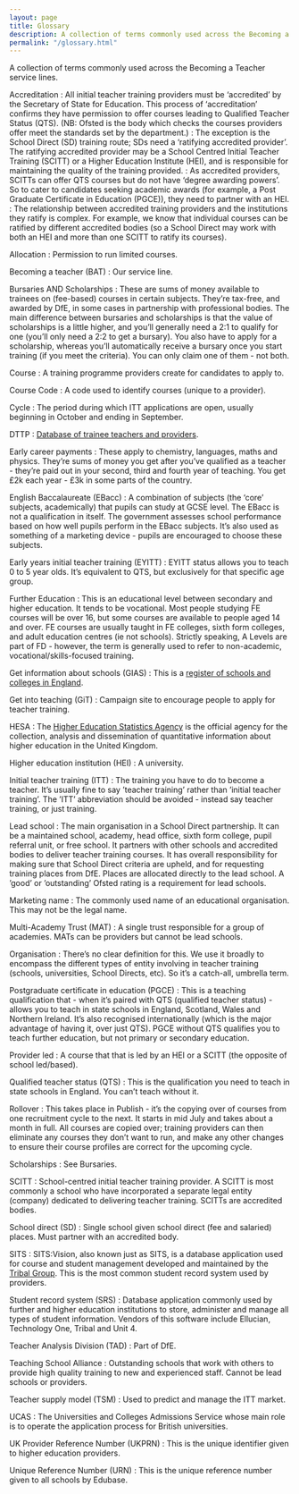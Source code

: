 ```yaml
---
layout: page
title: Glossary
description: A collection of terms commonly used across the Becoming a Teacher service lines.
permalink: "/glossary.html"
---
```


A collection of terms commonly used across the Becoming a Teacher service lines.

Accreditation
: All initial teacher training providers must be ‘accredited’ by the Secretary of State for Education. This process of ‘accreditation’ confirms they have permission to offer courses leading to Qualified Teacher Status (QTS). (NB: Ofsted is the body which checks the courses providers offer meet the standards set by the department.)
: The exception is the School Direct (SD) training route; SDs need a ‘ratifying accredited provider’. The ratifying accredited provider may be a School Centred Initial Teacher Training (SCITT) or a Higher Education Institute (HEI), and is responsible for maintaining the quality of the training provided.
: As accredited providers, SCITTs can offer QTS courses but do not have ‘degree awarding powers’. So to cater to candidates seeking academic awards (for example, a Post Graduate Certificate in Education (PGCE)), they need to partner with an HEI.
: The relationship between accredited training providers and the institutions they ratify is complex. For example, we know that individual courses can be ratified by different accredited bodies (so a School Direct may work with both an HEI and more than one SCITT to ratify its courses).

Allocation
: Permission to run limited courses.

Becoming a teacher (BAT)
: Our service line.

Bursaries AND Scholarships
: These are sums of money available to trainees on (fee-based) courses in certain subjects. They’re tax-free, and awarded by DfE, in some cases in partnership with professional bodies. The main difference between bursaries and scholarships is that the value of scholarships is a little higher, and you’ll generally need a 2:1 to qualify for one (you’ll only need a 2:2 to get a bursary). You also have to apply for a scholarship, whereas you’ll automatically receive a bursary once you start training (if you meet the criteria). You can only claim one of them - not both.

Course
: A training programme providers create for candidates to apply to.

Course Code
: A code used to identify courses (unique to a provider).

Cycle
: The period during which ITT applications are open, usually beginning in October and ending in September.

DTTP
: [Database of trainee teachers and providers](https://www.gov.uk/guidance/database-of-trainee-teachers-and-providers-dttp).

Early career payments
: These apply to chemistry, languages, maths and physics. They’re sums of money you get after you’ve qualified as a teacher - they’re paid out in your second, third and fourth year of teaching. You get £2k each year - £3k in some parts of the country.

English Baccalaureate (EBacc)
: A combination of subjects (the ‘core’ subjects, academically) that pupils can study at GCSE level. The EBacc is not a qualification in itself. The government assesses school performance based on how well pupils perform in the EBacc subjects. It’s also used as something of a marketing device - pupils are encouraged to choose these subjects.

Early years initial teacher training (EYITT)
: EYITT status allows you to teach 0 to 5 year olds. It’s equivalent to QTS, but exclusively for that specific age group.

Further Education
: This is an educational level between secondary and higher education. It tends to be vocational. Most people studying FE courses will be over 16, but some courses are available to people aged 14 and over. FE courses are usually taught in FE colleges, sixth form colleges, and adult education centres (ie not schools). Strictly speaking, A Levels are part of FD - however, the term is generally used to refer to non-academic, vocational/skills-focused training.

Get information about schools (GIAS)
: This is a [register of schools and colleges in England](https://get-information-schools.service.gov.uk/).

Get into teaching (GiT)
: Campaign site to encourage people to apply for teacher training.

HESA
: The [Higher Education Statistics Agency](https://www.hesa.ac.uk) is the official agency for the collection, analysis and dissemination of quantitative information about higher education in the United Kingdom.

Higher education institution (HEI)
: A university.

Initial teacher training (ITT)
: The training you have to do to become a teacher. It’s usually fine to say ’teacher training’ rather than ’initial teacher training’. The ’ITT’ abbreviation should be avoided - instead say teacher training, or just training.

Lead school
: The main organisation in a School Direct partnership. It can be a maintained school, academy, head office, sixth form college, pupil referral unit, or free school. It partners with other schools and accredited bodies to deliver teacher training courses. It has overall responsibility for making sure that School Direct criteria are upheld, and for requesting training places from DfE. Places are allocated directly to the lead school. A ’good’ or ’outstanding’ Ofsted rating is a requirement for lead schools.

Marketing name
: The commonly used name of an educational organisation. This may not be the legal name.

Multi-Academy Trust (MAT)
: A single trust responsible for a group of academies. MATs can be providers but cannot be lead schools.

Organisation
: There’s no clear definition for this. We use it broadly to encompass the different types of entity involving in teacher training (schools, universities, School Directs, etc). So it’s a catch-all, umbrella term.

Postgraduate certificate in education (PGCE)
: This is a teaching qualification that - when it’s paired with QTS (qualified teacher status) - allows you to teach in state schools in England, Scotland, Wales and Northern Ireland. It’s also recognised internationally (which is the major advantage of having it, over just QTS). PGCE without QTS qualifies you to teach further education, but not primary or secondary education.

Provider led
: A course that that is led by an HEI or a SCITT (the opposite of school led/based).

Qualified teacher status (QTS)
: This is the qualification you need to teach in state schools in England. You can’t teach without it.

Rollover
: This takes place in Publish - it’s the copying over of courses from one recruitment cycle to the next. It starts in mid July and takes about a month in full. All courses are copied over; training providers can then eliminate any courses they don’t want to run, and make any other changes to ensure their course profiles are correct for the upcoming cycle.

Scholarships
: See Bursaries.

SCITT
: School-centred initial teacher training provider. A SCITT is most commonly a school who have incorporated a separate legal entity (company) dedicated to delivering teacher training. SCITTs are accredited bodies.

School direct (SD)
: Single school given school direct (fee and salaried) places. Must partner with an accredited body.

SITS
: SITS:Vision, also known just as SITS, is a database application used for course and student management developed and maintained by the [Tribal Group](https://en.wikipedia.org/wiki/SITS:Vision). This is the most common student record system used by providers.

Student record system (SRS)
: Database application commonly used by further and higher education institutions to store, administer and manage all types of student information. Vendors of this software include Ellucian, Technology One, Tribal and Unit 4.

Teacher Analysis Division (TAD)
: Part of DfE.

Teaching School Alliance
: Outstanding schools that work with others to provide high quality training to new and experienced staff. Cannot be lead schools or providers.

Teacher supply model (TSM)
: Used to predict and manage the ITT market.

UCAS
: The Universities and Colleges Admissions Service whose main role is to operate the application process for British universities.

UK Provider Reference Number (UKPRN)
: This is the unique identifier given to higher education providers.

Unique Reference Number (URN)
: This is the unique reference number given to all schools by Edubase.
